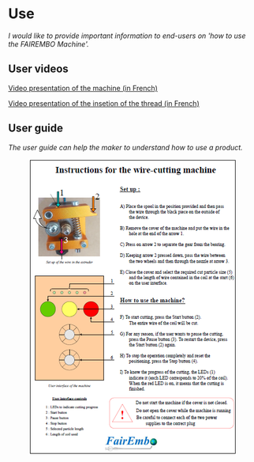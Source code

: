 # **Use**

*I would like to provide important information to end-users on 'how to use the FAIREMBO Machine'.*

## **User videos**
[Video presentation of the machine (in French)](https://youtu.be/ImHSvuk8Stc)

[Video presentation of the insetion of the thread (in French)](https://youtu.be/wi5pOOeNl6A)

## **User guide**
*The user guide can help the maker to understand how to use a product.* 

<p align="center"> 
 <img src="https://github.com/TomGosnik/FairEmbo-Project/blob/main/Source/Pictures/Use_User%20guide.png" />
</p>



